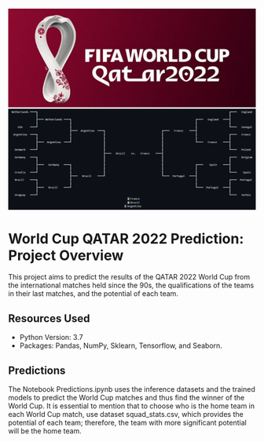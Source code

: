 ![16366925243845 (1)](https://github.com/khizzz-s/FIFA22-Prediction/blob/main/data/Banner.jpg)
<img width="1348" alt="Screen Shot 2022-09-30 at 3 15 39 PM" src="https://github.com/khizzz-s/FIFA22-Prediction/blob/main/data/result.png">

# World Cup QATAR 2022 Prediction: Project Overview

This project aims to predict the results of the QATAR 2022 World Cup from the international matches held since the 90s, the qualifications of the teams in their last matches, and the potential of each team.

## Resources Used

* Python Version: 3.7
* Packages: Pandas, NumPy, Sklearn, Tensorflow, and Seaborn.

## Predictions

The Notebook Predictions.ipynb uses the inference datasets and the trained models to predict the World Cup matches and thus find the winner of the World Cup. It is essential to mention that to choose who is the home team in each World Cup match, use dataset squad_stats.csv, which provides the potential of each team; therefore, the team with more significant potential will be the home team.
